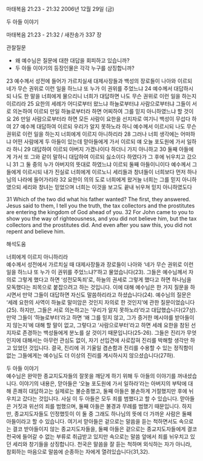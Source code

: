 마태복음 21:23 - 21:32 
2006년 12월 29일 (금)

두 아들 이야기



마태복음 21:23 - 21:32 / 새찬송가 337 장


관찰질문
- 왜 예수님은 질문에 대한 대답을 회피하고 있습니까?
- 두 아들 이야기의 등장인물은 각각 누구를 상징합니까?

23 예수께서 성전에 들어가 가르치실새 대제사장들과 백성의 장로들이 나아와 이르되 네가 무슨 권위로 이런 일을 하느냐 또 누가 이 권위를 주었느냐 24 예수께서 대답하시되 나도 한 말을 너희에게 물으리니 너희가 대답하면 나도 무슨 권위로 이런 일을 하는지 이르리라 25 요한의 세례가 어디로부터 왔느냐 하늘로부터냐 사람으로부터냐 그들이 서로 의논하여 이르되 만일 하늘로부터라 하면 어찌하여 그를 믿지 아니하였느냐 할 것이요 26 만일 사람으로부터라 하면 모든 사람이 요한을 선지자로 여기니 백성이 무섭다 하여 27 예수께 대답하여 이르되 우리가 알지 못하노라 하니 예수께서 이르시되 나도 무슨 권위로 이런 일을 하는지 너희에게 이르지 아니하리라 28 그러나 너희 생각에는 어떠하냐 어떤 사람에게 두 아들이 있는데 맏아들에게 가서 이르되 얘 오늘 포도원에 가서 일하라 하니 29 대답하여 이르되 아버지 가겠나이다 하더니 가지 아니하고 30 둘째 아들에게 가서 또 그와 같이 말하니 대답하여 이르되 싫소이다 하였다가 그 후에 뉘우치고 갔으니 31 그 둘 중의 누가 아버지의 뜻대로 하였느냐 이르되 둘째 아들이니이다 예수께서 그들에게 이르시되 내가 진실로 너희에게 이르노니 세리들과 창녀들이 너희보다 먼저 하나님의 나라에 들어가리라 32 요한이 의의 도로 너희에게 왔거늘 너희는 그를 믿지 아니하였으되 세리와 창녀는 믿었으며 너희는 이것을 보고도 끝내 뉘우쳐 믿지 아니하였도다  

31  Which of the two did what his father wanted? The first, they answered. Jesus said to them, I tell you the truth, the tax collectors and the prostitutes are entering the kingdom of God ahead of you. 32  For John came to you to show you the way of righteousness, and you did not believe him, but the tax collectors and the prostitutes did. And even after you saw this, you did not repent and believe him.

해석도움





너희에게 이르지 아니하리라  
예수께서 성전에서 가르치실 때 대제사장들과 장로들이 나아와 ‘네가 무슨 권위로 이런 일을 하느냐 또 누가 이 권위를 주었느냐?’하고 물었습니다(23). 그들은 예수님께서 자의로 그렇게 했다고 하면 ‘성전모독죄’로, 하늘의 권세로 그렇게 했다고 하면 하나님을 모독했다는 죄목으로 붙잡으려고 하는 것입니다. 이에 대해 예수님은 한 가지 질문을 하시면서 만약 그들이 대답하면 자신도 말씀하리라고 하셨습니다(24). 예수님의 질문은 ‘세례 요한의 사역이 하늘로 말미암은 것인지 자의로 한 것인지’에 관한 질문이었습니다(25). 하지만, 그들은 서로 의논하고는 ‘우리가 알지 못하노라’라고 대답했습니다(27상). 만약 그들이 ‘하늘로부터’라고 하면 ‘왜 그를 믿지 않고, 그가 증거한 메시야를 받아들이지 않는지’에 대해 할 말이 없고, 그렇다고 ‘사람으로부터’라고 하면 세례 요한을 참된 선지자로 존경하는 백성들에게 분노를 살 것이기 때문입니다(25-26). 그들은 진리가 무엇인지에 대해서는 아무런 관심도 없이, 자기 선입견에 사로잡혀 진리를 박해할 생각만 하고 있었던 것입니다. 결국, 진리에 귀 기울일 겸손함과 진리를 수용할 수 있는 정직함이 없는 그들에게는 예수님도 더 이상의 진리를 계시하시지 않으셨습니다(27하).  

두 아들 이야기  
예수님은 완악한 종교지도자들의 잘못을 깨닫게 하기 위해 두 아들의 이야기를 꺼내셨습니다. 이야기의 내용은, 맏아들은 ‘오늘 포도원에 가서 일하라’라는 아버지의 부탁에 대해 흔쾌히 대답하고는 실제로는 불순종했고, 둘째 아들은 불손하게 거절했지만 후에 뉘우치고 갔다는 것입니다. 사실 이 두 아들은 모두 죄를 범했다고 할 수 있습니다. 맏아들은 거짓과 위선의 죄를 범했으며, 둘째 아들은 불경과 무례를 범했기 때문입니다. 하지만, 종교지도자들도 인정했듯이 이 둘 중 그래도 하나님의 뜻에 더 가까운 사람은 둘째 아들이라고 할 수 있습니다. 여기서 맏아들은 겉으로는 말씀을 듣는 척하면서도 속으로는 결코 받아들이지 않는 종교지도자들을, 둘째 아들은 겉으로는 종교지도자들에게 결코 천국에 들어갈 수 없는 부류로 취급받고 있지만 속으로는 말씀 앞에서 죄를 뉘우치고 있던 세리와 창기들을 상징합니다. 천국은 말씀을 잘 듣는 척하며 외식하는 자가 아니라, 참회하는 마음으로 말씀에 순종하는 자에게 열려있습니다(31,32).